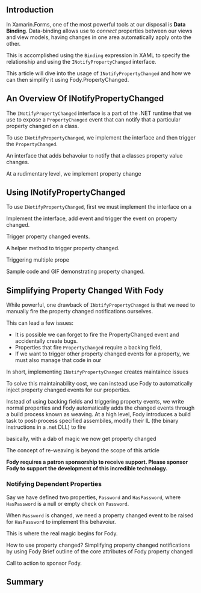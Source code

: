 ## Introduction

In Xamarin.Forms, one of the most powerful tools at our disposal is **Data Binding**. Data-binding allows use to *connect* properties between our views and view models, having changes in one area automatically apply onto the other.

This is accomplished using the `Binding` expression in XAML to specify the relationship and using the `INotifyPropertyChanged` interface.

This article will dive into the usage of `INotifyPropertyChanged` and how we can then simplify it using Fody.PropertyChanged.

## An Overview Of INotifyPropertyChanged

The `INotifyPropertyChanged` interface is a part of the .NET runtime that we use to expose a `PropertyChanged` event that can notify that a particular property changed on a class.

To use `INotifyPropertyChanged`, we implement the interface and then trigger the `PropertyChanged`.

An interface that adds behavoiur to notify that a classes property value changes.

At a rudimentary level, we implement property change

## Using INotifyPropertyChanged

To use `INotifyPropertyChanged`, first we must implement the interface on a

Implement the interface, add event and trigger the event on property changed.

Trigger property changed events.

A helper method to trigger property changed.

Triggering multiple prope

Sample code and GIF demonstrating property changed.

## Simplifying Property Changed With Fody

While powerful, one drawback of `INotifyPropertyChanged` is that we need to manually fire the property changed notifications ourselves.

This can lead a few issues:

 * It is possible we can forget to fire the PropertyChanged event and accidentally create bugs.
 * Properties that fire `PropertyChanged` require a backing field,
 * If we want to trigger other property changed events for a property, we must also manage that code in our

In short, implementing `INotifyPropertyChanged` creates maintaince issues

To solve this maintainability cost, we can instead use Fody to automatically inject property changed events for our properties.



Instead of using backing fields and triggering property events, we write normal properties and Fody automatically adds the changed events through a build process known as weaving. At a high level, Fody introduces a build task to post-process specified assembiles, modify their IL (the binary instructions in a .net DLL) to fire

basically, with a dab of magic we now get property changed

The concept of re-weaving is beyond the scope of this article

**Fody requires a patron sponsorship to receive support. Please sponsor Fody to support the development of this incredible technology.**

### Notifying Dependent Properties
Say we have defined two properties, `Password` and `HasPassword`, where `HasPassword` is a null or empty check on `Password`.

When `Password` is changed, we need a property changed event to be raised for `HasPassword` to implement this behavoiur.

This is where the real magic begins for Fody.


How to use property changed?
Simplifying property changed notifications by using Fody
Brief outline of the core attributes of Fody property changed

Call to action to sponsor Fody.

## Summary
